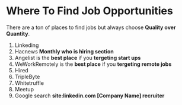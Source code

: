# Where To Find Job Opportunities

There are a ton of places to find jobs but always choose **Quality over Quantity**.

1. Linkeding
2. Hacnews **Monthly who is hiring section**
3. Angelist is the **best place** if you **tergeting start ups**
4. WeWorkRemotely is the **best place** if you **tergeting remote jobs**
5. Hired
6. TripleByte
7. Whitetruffle
8. Meetup
9. Google search **site:linkedin.com [Company Name] recruiter**